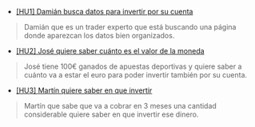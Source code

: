 * [[HU1] Damián busca datos para invertir por su cuenta](https://github.com/ignaciotitos/IV---HealthForAll/issues/5)
> Damián que es un trader experto que está buscando una página donde aparezcan los datos bien organizados.

* [[HU2] José quiere saber cuánto es el valor de la moneda](https://github.com/ignaciotitos/IV---HealthForAll/issues/6)
> José tiene 100€ ganados de apuestas deportivas y quiere saber a cuánto va a estar el euro para poder invertir también por su cuenta.

* [[HU3] Martín quiere saber en que invertir](https://github.com/ignaciotitos/IV---HealthForAll/issues/7)
> Martín que sabe que va a cobrar en 3 meses una cantidad considerable quiere saber en que invertir ese dinero.

